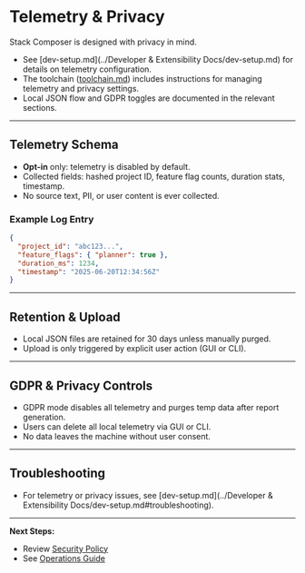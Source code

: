 # Telemetry & Privacy

Stack Composer is designed with privacy in mind.

- See [dev-setup.md](../Developer & Extensibility Docs/dev-setup.md) for details on telemetry configuration.
- The toolchain ([toolchain.md](../toolchain.md)) includes instructions for managing telemetry and privacy settings.
- Local JSON flow and GDPR toggles are documented in the relevant sections.

---

## Telemetry Schema

- **Opt-in** only: telemetry is disabled by default.
- Collected fields: hashed project ID, feature flag counts, duration stats, timestamp.
- No source text, PII, or user content is ever collected.

### Example Log Entry

```json
{
  "project_id": "abc123...",
  "feature_flags": { "planner": true },
  "duration_ms": 1234,
  "timestamp": "2025-06-20T12:34:56Z"
}
```

---

## Retention & Upload

- Local JSON files are retained for 30 days unless manually purged.
- Upload is only triggered by explicit user action (GUI or CLI).

---

## GDPR & Privacy Controls

- GDPR mode disables all telemetry and purges temp data after report generation.
- Users can delete all local telemetry via GUI or CLI.
- No data leaves the machine without user consent.

---

## Troubleshooting

- For telemetry or privacy issues, see [dev-setup.md](../Developer & Extensibility Docs/dev-setup.md#troubleshooting).

---

**Next Steps:**

- Review [Security Policy](security-policy.md)
- See [Operations Guide](ops-guide.md)
